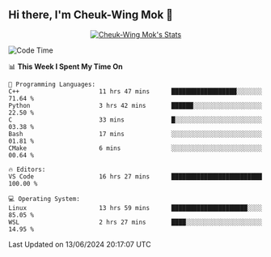 ## Hi there, I'm Cheuk-Wing Mok 👋

<!--
**mozro0327/mozro0327** is a ✨ _special_ ✨ repository because its `README.md` (this file) appears on your GitHub profile.

Here are some ideas to get you started:

- 🔭 I’m currently working on ...
- 🌱 I’m currently learning ...
- 👯 I’m looking to collaborate on ...
- 🤔 I’m looking for help with ...
- 💬 Ask me about ...
- 📫 How to reach me: ...
- 😄 Pronouns: ...
- ⚡ Fun fact: ...
-->

<p align="center">
  <a href="https://github.com/mozro0327" class="rich-diff-level-one">
    <img src="https://github-readme-stats.vercel.app/api?username=mozro0327&title_color=333&text_color=777" alt="Cheuk-Wing Mok's Stats" >
    <!-- &hide=issues
    <img src="https://github-readme-stats.vercel.app/api?username=mozro0327&hide=issues&title_color=333&text_color=777" alt="Cheuk-Wing Mok's Stats" >
    -->
  </a>
</p>

<!--START_SECTION:waka-->
![Code Time](http://img.shields.io/badge/Code%20Time-2%2C674%20hrs%2042%20mins-blue)

📊 **This Week I Spent My Time On** 

```text
💬 Programming Languages: 
C++                      11 hrs 47 mins      ██████████████████░░░░░░░   71.64 % 
Python                   3 hrs 42 mins       ██████░░░░░░░░░░░░░░░░░░░   22.50 % 
C                        33 mins             █░░░░░░░░░░░░░░░░░░░░░░░░   03.38 % 
Bash                     17 mins             ░░░░░░░░░░░░░░░░░░░░░░░░░   01.81 % 
CMake                    6 mins              ░░░░░░░░░░░░░░░░░░░░░░░░░   00.64 % 

🔥 Editors: 
VS Code                  16 hrs 27 mins      █████████████████████████   100.00 % 

💻 Operating System: 
Linux                    13 hrs 59 mins      █████████████████████░░░░   85.05 % 
WSL                      2 hrs 27 mins       ████░░░░░░░░░░░░░░░░░░░░░   14.95 % 
```


 Last Updated on 13/06/2024 20:17:07 UTC
<!--END_SECTION:waka-->
